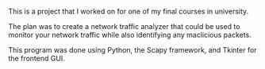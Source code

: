 This is a project that I worked on for one of my final courses in university. 

The plan was to create a network traffic analyzer that could be used to monitor your network traffic while also identifying any maclicious packets.

This program was done using Python, the Scapy framework, and Tkinter for the frontend GUI.
